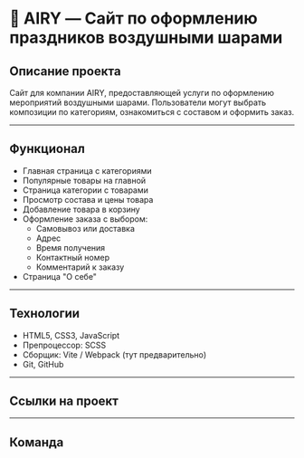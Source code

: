 # 🎈 AIRY — Сайт по оформлению праздников воздушными шарами

## Описание проекта
Сайт для компании AIRY, предоставляющей услуги по оформлению мероприятий воздушными шарами. Пользователи могут выбрать композиции по категориям, ознакомиться с составом и оформить заказ.

---

## Функционал 
- Главная страница с категориями
- Популярные товары на главной
- Страница категории с товарами
- Просмотр состава и цены товара
- Добавление товара в корзину
- Оформление заказа с выбором:
  - Самовывоз или доставка
  - Адрес
  - Время получения
  - Контактный номер
  - Комментарий к заказу
- Страница "О себе"

---

## Технологии
- HTML5, CSS3, JavaScript
- Препроцессор: SCSS 
- Сборщик: Vite / Webpack (тут предварительно)
- Git, GitHub

---

## Ссылки на проект


---

## Команда


